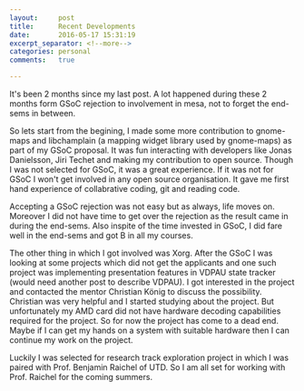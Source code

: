 ```yaml
---
layout:     post
title:      Recent Developments
date:       2016-05-17 15:31:19
excerpt_separator: <!--more-->
categories: personal 
comments:   true

---
```

It's been 2 months since my last post. A lot happened during these 2 months form GSoC rejection to involvement in mesa, not to forget the end-sems in between. 

<!--more-->
So lets start from the begining, I made some more contribution to gnome-maps and libchamplain (a mapping widget library used by gnome-maps) 
as part of my GSoC proposal. It was fun interacting with developers like Jonas Danielsson, Jiri Techet and making my contribution to open source. 
Though I was not selected for GSoC, it was a great experience. If it was not for GSoC I won't get involved in any open source organisation. It gave me 
first hand experience of collabrative coding, git and reading code. 

Accepting a GSoC rejection was not easy but as always, life moves on. Moreover I did not have time to get over the rejection as the result 
came in during the end-sems. Also inspite of the time invested in GSoC, I did fare well in the end-sems and got B in all my courses.

The other thing in which I got involved was Xorg. After the GSoC I was looking at some projects which did not get the applicants and one such 
project was implementing presentation features in VDPAU state tracker (would need another post to describe VDPAU). I got interested in the project and 
contacted the mentor Christian König to discuss the possibility. Christian was very helpful and I started studying about the project. 
But unfortunately my AMD card did not have hardware decoding capabilities required for the project. So for now the project has come to a dead end.
Maybe if I can get my hands on a system with suitable hardware then I can continue my work on the project.

Luckily I was selected for research track exploration project in which I was paired with Prof. Benjamin Raichel of UTD. So I am all set for working
with Prof. Raichel for the coming summers.

